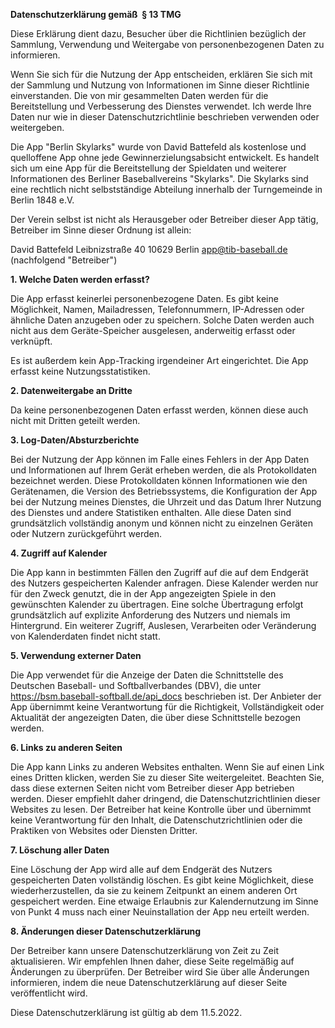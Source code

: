 **Datenschutzerklärung gemäß  § 13 TMG**

Diese Erklärung dient dazu, Besucher über die Richtlinien bezüglich der Sammlung, Verwendung und Weitergabe von personenbezogenen Daten zu informieren.

Wenn Sie sich für die Nutzung der App entscheiden, erklären Sie sich mit der Sammlung und Nutzung von Informationen im Sinne dieser Richtlinie einverstanden. Die von mir gesammelten Daten werden für die Bereitstellung und Verbesserung des Dienstes verwendet. Ich werde Ihre Daten nur wie in dieser Datenschutzrichtlinie beschrieben verwenden oder weitergeben.

Die App "Berlin Skylarks" wurde von David Battefeld als kostenlose und quelloffene App ohne jede Gewinnerzielungsabsicht entwickelt. Es handelt sich um eine App für die Bereitstellung der Spieldaten und weiterer Informationen des Berliner Baseballvereins "Skylarks". Die Skylarks sind eine rechtlich nicht selbstständige Abteilung innerhalb der Turngemeinde in Berlin 1848 e.V.

Der Verein selbst ist nicht als Herausgeber oder Betreiber dieser App tätig, Betreiber im Sinne dieser Ordnung ist allein:

David Battefeld
Leibnizstraße 40
10629 Berlin
app@tib-baseball.de
(nachfolgend "Betreiber")

**1. Welche Daten werden erfasst?**

Die App erfasst keinerlei personenbezogene Daten. Es gibt keine Möglichkeit, Namen, Mailadressen, Telefonnummern, IP-Adressen oder ähnliche Daten anzugeben oder zu speichern. Solche Daten werden auch nicht aus dem Geräte-Speicher ausgelesen, anderweitig erfasst oder verknüpft.

Es ist außerdem kein App-Tracking irgendeiner Art eingerichtet. Die App erfasst keine Nutzungsstatistiken.

**2. Datenweitergabe an Dritte**

Da keine personenbezogenen Daten erfasst werden, können diese auch nicht mit Dritten geteilt werden.

**3. Log-Daten/Absturzberichte**

Bei der Nutzung der App können im Falle eines Fehlers in der App Daten und Informationen auf Ihrem Gerät erheben werden, die als Protokolldaten bezeichnet werden. Diese Protokolldaten können Informationen wie den Gerätenamen, die Version des Betriebssystems, die Konfiguration der App bei der Nutzung meines Dienstes, die Uhrzeit und das Datum Ihrer Nutzung des Dienstes und andere Statistiken enthalten. Alle diese Daten sind grundsätzlich vollständig anonym und können nicht zu einzelnen Geräten oder Nutzern zurückgeführt werden.

**4. Zugriff auf Kalender**

Die App kann in bestimmten Fällen den Zugriff auf die auf dem Endgerät des Nutzers gespeicherten Kalender anfragen. Diese Kalender werden nur für den Zweck genutzt, die in der App angezeigten Spiele in den gewünschten Kalender zu übertragen. Eine solche Übertragung erfolgt grundsätzlich auf explizite Anforderung des Nutzers und niemals im Hintergrund. Ein weiterer Zugriff, Auslesen, Verarbeiten oder Veränderung von Kalenderdaten findet nicht statt.

**5. Verwendung externer Daten**

Die App verwendet für die Anzeige der Daten die Schnittstelle des Deutschen Baseball- und Softballverbandes (DBV), die unter https://bsm.baseball-softball.de/api_docs beschrieben ist. Der Anbieter der App übernimmt keine Verantwortung für die Richtigkeit, Vollständigkeit oder Aktualität der angezeigten Daten, die über diese Schnittstelle bezogen werden.

**6. Links zu anderen Seiten**

Die App kann Links zu anderen Websites enthalten. Wenn Sie auf einen Link eines Dritten klicken, werden Sie zu dieser Site weitergeleitet. Beachten Sie, dass diese externen Seiten nicht vom Betreiber dieser App betrieben werden. Dieser empfiehlt daher dringend, die Datenschutzrichtlinien dieser Websites zu lesen. Der Betreiber hat keine Kontrolle über und übernimmt keine Verantwortung für den Inhalt, die Datenschutzrichtlinien oder die Praktiken von Websites oder Diensten Dritter.

**7. Löschung aller Daten**

Eine Löschung der App wird alle auf dem Endgerät des Nutzers gespeicherten Daten vollständig löschen. Es gibt keine Möglichkeit, diese wiederherzustellen, da sie zu keinem Zeitpunkt an einem anderen Ort gespeichert werden. 
Eine etwaige Erlaubnis zur Kalendernutzung im Sinne von Punkt 4 muss nach einer Neuinstallation der App neu erteilt werden.

**8. Änderungen dieser Datenschutzerklärung**

Der Betreiber kann unsere Datenschutzerklärung von Zeit zu Zeit aktualisieren. Wir empfehlen Ihnen daher, diese Seite regelmäßig auf Änderungen zu überprüfen. Der Betreiber wird Sie über alle Änderungen informieren, indem die neue Datenschutzerklärung auf dieser Seite veröffentlicht wird.

Diese Datenschutzerklärung ist gültig ab dem 11.5.2022.